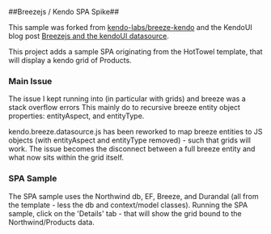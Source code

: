 ##Breezejs / Kendo SPA Spike##

This sample was forked from [kendo-labs/breeze-kendo](https://github.com/kendo-labs/breeze-kendo) and the KendoUI blog post [Breezejs and the kendoUI datasource](http://www.kendoui.com/blogs/teamblog/posts/13-02-21/breeze_js_and_the_kendo_ui_datasource.aspx).

This project adds a sample SPA originating from the HotTowel template, that will display a kendo grid of Products.

### Main Issue
The issue I kept running into (in particular with grids) and breeze was a stack overflow errors   This mainly
do to recursive breeze entity object properties: entityAspect, and entityType.

kendo.breeze.datasource.js has been reworked to map breeze entities to JS objects (with entityAspect and entityType removed) - such that grids will work.  The issue
becomes the disconnect between a full breeze entity and what now sits within the grid itself.

### SPA Sample
The SPA sample uses the Northwind db, EF, Breeze, and Durandal (all from the template - less the db and context/model classes).
Running the SPA sample, click on the 'Details' tab - that will show the grid bound to the Northwind/Products data.


